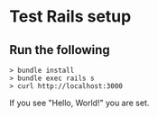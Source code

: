 # Test Rails setup

## Run the following
 
```
> bundle install
> bundle exec rails s
> curl http://localhost:3000 
```

If you see "Hello, World!" you are set. 
